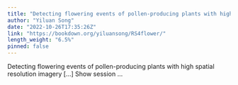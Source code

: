 ```yaml
---
title: "Detecting flowering events of pollen-producing plants with high spatial resolution imagery"
author: "Yiluan Song"
date: "2022-10-26T17:35:26Z"
link: "https://bookdown.org/yiluansong/RS4flower/"
length_weight: "6.5%"
pinned: false
---
```


Detecting flowering events of pollen-producing plants with high spatial resolution imagery [...] Show session ...
